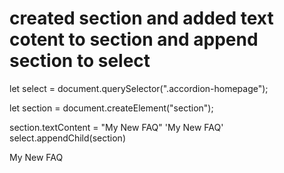 # created section and added text cotent to section and append section to select 
let select = document.querySelector(".accordion-homepage");

let section = document.createElement("section");

section.textContent = "My New FAQ"
'My New FAQ'
select.appendChild(section)
<section>​My New FAQ​</section>​